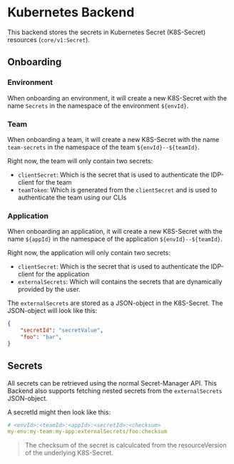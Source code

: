 # Kubernetes Backend

This backend stores the secrets in Kubernetes Secret (K8S-Secret) resources (`core/v1:Secret`).

## Onboarding

### Environment

When onboarding an environment, it will create a new K8S-Secret with the name `Secrets` in the namespace of the environment `${envId}`.

### Team

When onboarding a team, it will create a new K8S-Secret with the name `team-secrets` in the namespace of the team `${envId}--${teamId}`.

Right now, the team will only contain two secrets:

- `clientSecret`: Which is the secret that is used to authenticate the IDP-client for the team
- `teamToken`: Which is generated from the `clientSecret` and is used to authenticate the team using our CLIs

### Application

When onboarding an application, it will create a new K8S-Secret with the name `${appId}` in the namespace of the application `${envId}--${teamId}`.

Right now, the application will only contain two secrets:
- `clientSecret`: Which is the secret that is used to authenticate the IDP-client for the application
- `externalSecrets`: Which will contains the secrets that are dynamically provided by the user.

The `externalSecrets` are stored as a JSON-object in the K8S-Secret. The JSON-object will look like this:

```json
{
    "secretId": "secretValue",
    "foo": "bar",
}
```

## Secrets 

All secrets can be retrieved using the normal Secret-Manager API.
This Backend also supports fetching nested secrets from the `externalSecrets` JSON-object.

A secretId might then look like this:
```yaml
# <envId>:<teamId>:<appId>:<secretId>:<checksum>
my-env:my-team:my-app:externalSecrets/foo:checksum
```

> The checksum of the secret is calculcated from the resourceVersion of the underlying K8S-Secret. 